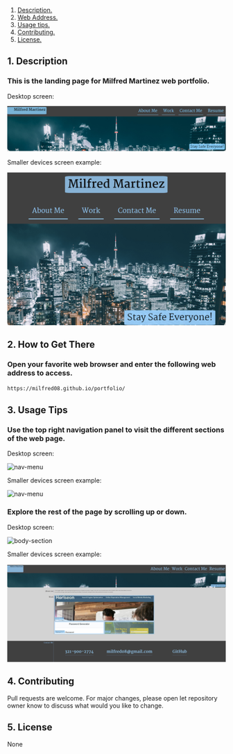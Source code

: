 1. [ Description. ](#desc)
2. [ Web Address. ](#web-address)
3. [ Usage tips. ](#usage)
4. [ Contributing. ](#contributing)
5. [ License. ](#license)


<a name="desc"></a>
## 1. Description


### This is the landing page for Milfred Martinez web portfolio.


Desktop screen:

![Top-Page-Area](./assets/images/main-page.PNG?raw=true "Top-Page-Area")

Smaller devices screen example:

![Top-Page-Area](./assets/images/main-page-smaller.PNG?raw=true "Top-Page-Area")

<a name="web-address"></a>
## 2. How to Get There

### Open your favorite web browser and enter the following web address to access.

```html
https://milfred08.github.io/portfolio/
```
<a name="usage"></a>
## 3. Usage Tips


### Use the top right navigation panel to visit the different sections of the web page.

Desktop screen:

![nav-menu](./assets/images/nav-menu.PNG?raw=true "Navigational Menu")

Smaller devices screen example:

![nav-menu](./assets/images/nav-menu.PNG?raw=true "Navigational Menu")



### Explore the rest of the page by scrolling up or down.

Desktop screen:

![body-section](./assets/images/navigate-website.PNG?raw=true "Body Section")

Smaller devices screen example:

![body-section](./assets/images/navigate-website-smaller.PNG?raw=true "Body Section")


<a name="contributing"></a>
## 4. Contributing
Pull requests are welcome. For major changes, please open let repository owner know to discuss what would you like to change.

<a name="license"></a>
## 5. License
None



